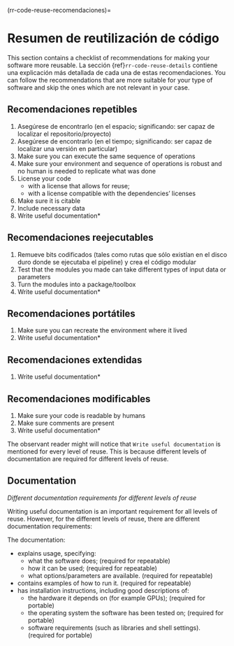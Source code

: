 (rr-code-reuse-recomendaciones)=
# Resumen de reutilización de código

This section contains a checklist of recommendations for making your software more reusable. La sección {ref}`rr-code-reuse-details` contiene una explicación más detallada de cada una de estas recomendaciones. You can follow the recommendations that are more suitable for your type of software and skip the ones which are not relevant in your case.

## Recomendaciones repetibles

1. Asegúrese de encontrarlo (en el espacio; significando: ser capaz de localizar el repositorio/proyecto)
1. Asegúrese de encontrarlo (en el tiempo; significando: ser capaz de localizar una versión en particular)
1. Make sure you can execute the same sequence of operations
1. Make sure your environment and sequence of operations is robust and no human is needed to replicate what was done
1. License your code
    - with a license that allows for reuse;
    - with a license compatible with the dependencies’ licenses
1. Make sure it is citable
1. Include necessary data
1. Write useful documentation*

## Recomendaciones reejecutables

1. Remueve bits codificados (tales como rutas que sólo existían en el disco duro donde se ejecutaba el pipeline) y crea el código modular
1. Test that the modules you made can take different types of input data or parameters
1. Turn the modules into a package/toolbox
1. Write useful documentation*

## Recomendaciones portátiles
1. Make sure you can recreate the environment where it lived
1. Write useful documentation*

## Recomendaciones extendidas
1. Write useful documentation*

## Recomendaciones modificables
1. Make sure your code is readable by humans
1. Make sure comments are present
1. Write useful documentation*

The observant reader might will notice that `Write useful documentation` is mentioned for every level of reuse. This is because different levels of documentation are required for different levels of reuse.

## Documentation

*Different documentation requirements for different levels of reuse*

Writing useful documentation is an important requirement for all levels of reuse. However, for the different levels of reuse, there are different documentation requirements:

The documentation:
- explains usage, specifying:
  - what the software does; (required for repeatable)
  - how it can be used; (required for repeatable)
  - what options/parameters are available. (required for repeatable)
- contains examples of how to run it. (required for repeatable)
- has installation instructions, including good descriptions of:
  - the hardware it depends on (for example GPUs); (required for portable)
  - the operating system the software has been tested on; (required for portable)
  - software requirements (such as libraries and shell settings). (required for portable)
